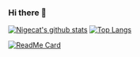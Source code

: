### Hi there 👋

[![Nigecat's github stats](https://github-readme-stats.vercel.app/api?username=Nigecat&count_private=true&show_icons=true&theme=radical)](https://github.com/anuraghazra/github-readme-stats)
[![Top Langs](https://github-readme-stats.vercel.app/api/top-langs/?username=Nigecat&layout=compact&theme=radical)](https://github.com/anuraghazra/github-readme-stats)

[![ReadMe Card](https://github-readme-stats.vercel.app/api/pin/?username=Nigecat&repo=Plexi&theme=radical&show_owner=true)](https://github.com/Nigecat/Plexi)
